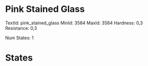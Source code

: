 # Pink Stained Glass
TextId: pink_stained_glass
MinId: 3584
MaxId: 3584
Hardness: 0,3
Resistance: 0,3

Num States: 1
# States
```

```